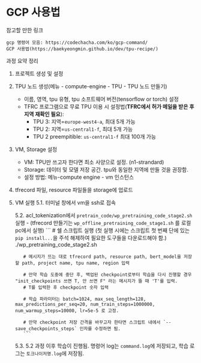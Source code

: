 # GCP 사용법

참고할 만한 링크
```
gcp 명령어 모음: https://codechacha.com/ko/gcp-command/
GCP 사용법(https://baekyeongmin.github.io/dev/tpu-recipe/)
```
과정 요약 정리
1. 프로젝트 생성 및 설정
2. TPU 노드 생성(메뉴 - compute-engine - TPU - TPU 노드 만들기)
    - 이름, 영역, tpu 유형, tpu 소프트웨어 버전(tensorflow or torch) 설정
    - TFRC 프로그램으로 무료 TPU 이용 시 설정법(**TFRC에서 허가 메일을 받은 후 지역 재확인 필요**):
      - TPU 3: 지역=`europe-west4-a`, 최대 5개 가능
      - TPU 2: 지역=`us-central1-f`, 최대 5개 가능
      - TPU 2 preempitible: `us-central1-f` 최대 100개 가능
3. VM, Storage 설정
    - VM: TPU만 쓰고자 한다면 최소 사양으로 설정. (n1-strandard)
    - Storage: 데이터 및 모델 저장 공간. tpu와 동일한 지역에 만들 것을 권장함.
    - 설정 방법: 메뉴-compute engine - vm 인스턴스

4. tfrecord 파일, resource 파일들을 storage에 업로드

5. VM 실행
    5.1. 터미널 창에서 vm을 ssh로 접속
  
    5.2. acl_tokenization에서 `pretrain_code/wp_pretraining_code_stage2.sh` 실행
          - (tfrecord 만들기는 `wp_offline_pretraining_code_stage1.sh` 를 로컬 pc에서 실행)
          ```
          # 쉘 스크립트 실행 (첫 실행 시에는 스크립트 첫 번째 단에 있는 `pip install...`을 주석 해제하여 필요한 도구들을 다운로드해야 함.)
          ./wp_pretraining_code_stage2.sh 

          # 메시지가 뜨는 대로 tfrecord path, resource path, bert_model을 저장할 path, project name, tpu name, region 입력 

          # 만약 학습 도중에 중단 후, 백업된 checkpoint로부터 학습을 다시 진행할 경우 "init_checkpoints 쓰면 T, 안 쓰면 F" 라는 메시지가 뜰 때 'T'를 입력.
          # T를 입력한 후 checkpoint 숫자 입력

          # 학습 파라미터는 batch=1024, max_seq_length=128, max_predictions_per_seq=20, num_train_steps=1000000, num_warmup_steps=10000, lr=5e-5 로 고정.

          # 만약 checkpoint 저장 간격을 바꾸고자 한타면 스크립트 내에서 `--save_checkpoints_steps` 인자를 수정하면 됨.
          ```
      5.3. 5.2 과정 이후 학습이 진행됨. 명령어 log는 `command.log`에 저장되고, 학습 로그는 `토크나이저명.log`에 저장됨.
